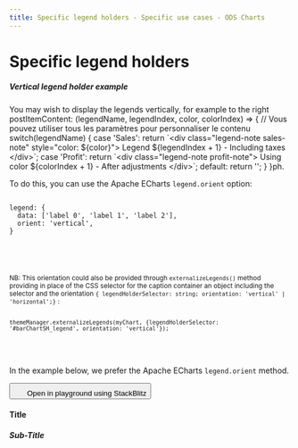 ```yaml
---
title: Specific legend holders - Specific use cases - ODS Charts
---
```


<div class="title-bar">
  <div class="container-xxl">
    <h1 class="display-1">Specific legend holders</h1>
  </div>
</div>
<div class="container-xxl pt-3">
  <div class="card w-100">
    <div class="card-body">
      <h5 class="card-title">Vertical legend holder example</h5>
      <p class="card-text pe-5">You may wish to display the legends vertically, for example to the right       postItemContent: (legendName, legendIndex, color, colorIndex) => {
        // Vous pouvez utiliser tous les paramètres pour personnaliser le contenu
        switch(legendName) {
          case 'Sales':
            return `&lt;div class="legend-note sales-note" style="color: ${color}"&gt;
                     Legend ${legendIndex + 1} - Including taxes
                   &lt;/div&gt;`;
          case 'Profit':
            return `&lt;div class="legend-note profit-note"&gt;
                     Using color ${colorIndex + 1} - After adjustments
                   &lt;/div&gt;`;
          default:
            return '';
        }
      }ph.</p>
      <p class="card-text pe-5">
        To do this, you can use the Apache ECharts <code>legend.orient</code> option:
        <code>
          <pre>
legend: {
  data: ['label 0', 'label 1', 'label 2'],
  orient: 'vertical',
}
          </pre>
        </code>
      </p>
      <div class="ms-5 mb-2 p-2 pe-5 text-body-secondary border-start border-subtle bg-body-secondary">
        <p class="card-text text-body-secondary">
          <small>
            NB: This orientation could also be provided through
            <code class="text-body-secondary">externalizeLegends()</code> method providing in place of the CSS selector for the caption container an object including the selector and the orientation <code class="text-body-secondary">{ legendHolderSelector: string; orientation: 'vertical' | 'horizontal';}</code> :
            <code class="text-body-secondary">
              <pre>
themeManager.externalizeLegends(myChart, {legendHolderSelector: '#barChartSH_legend', orientation: 'vertical'});
              </pre>
            </code>
          </small>
        </p>
      </div>
      <p class="card-text pe-5">In the example below, we prefer the Apache ECharts <code>legend.orient</code> method.</p>
      <button class="btn btn-icon btn-outline-secondary btn-edit" data-bs-toggle="tooltip" data-bs-placement="top" data-bs-title="Open in playground">      
        <svg width="1.25rem" height="1.25rem" fill="currentColor" aria-hidden="true">
          <use xlink:href="#lightning-charge-fill" />
        </svg>
        <span class="visually-hidden">Open in playground using StackBlitz</span>
      </button>
      <div id="vertical_htmlId">
        <div class="border border-subtle" style="display: flex; flex-direction: column; height: 100%">
          <div class="chart_title mx-3">
            <h4 class="display-4 mx-3 mb-1 mt-3">Title</h4>
            <h5 class="display-5 mx-3 mb-1 mt-0">Sub-Title</h5>
          </div>
          <div class="row">
            <div class="col-10">
              <div id="barChartSH_holder">
                <div id="barChartSH_chart" style="width: 100%; height: 50vh"></div>
              </div>
            </div>
            <div class="col-2">
              <div id="barChartSH_legend"></div>
            </div>
          </div>
        </div>
      </div>
      <script>
        addViewCode('vertical_');
      </script>
    </div>
  </div>
  <script id="vertical_codeId">
    ///////////////////////////////////////////////////
    // Used data
    ///////////////////////////////////////////////////

    // this is the data to be displayed
    var dataOptions = {
      yAxis: {
        type: 'category',
        data: ['Jan', 'Feb', 'Mar', 'Apr', 'May', 'Jun'],
      },
      xAxis: {},
      series: [
        {
          data: [10, 22, 28.8956454657, 23, 19, 15],
          type: 'bar',
          stack: true,
        },
        {
          data: [28.8956454657, 23, 19, 15, 18, 12],
          type: 'bar',
          stack: true,
        },
        {
          data: [19, 15, 18, 12, 28.8956454657, 23],
          type: 'bar',
          stack: true,
        },
      ],
      legend: {
        data: ['label 0', 'label 1', 'label 2'],
        orient: 'vertical',
      },
    };

    ///////////////////////////////////////////////////
    // ODSCharts
    ///////////////////////////////////////////////////
    // Build the theme
    var themeManager = ODSCharts.getThemeManager();

    // register this theme to echarts
    echarts.registerTheme(themeManager.name, themeManager.theme);

    // get the chart holder and initiate it with the generated theme
    var div = document.getElementById('barChartSH_chart');
    var myChart = echarts.init(div, themeManager.name, {
      renderer: 'svg',
    });

    // Set the data to be displayed.
    themeManager.setDataOptions(dataOptions);
    // Register the externalization of the legend.
    themeManager.externalizeLegends(myChart, '#barChartSH_legend');
    // Manage window size changed
    themeManager.manageChartResize(myChart, 'barChartSH_chart');
    // Register the externalization of the tooltip/popup
    themeManager.externalizePopover();
    // Observe dark / light mode changes
    themeManager.manageThemeObserver(myChart);
    // Display the chart using the configured theme and data.
    myChart.setOption(themeManager.getChartOptions());

  </script>

  <div class="card w-100">
    <div class="card-body">
      <h5 class="card-title">Specific legend labels</h5>
      <p class="card-text pe-5">It is possible to use something else than the serie name as label in legends generated by ODS Charts.</p>
      <p class="card-text pe-5">
        To do this, you must use the Apache ECharts <code>legend.formatter</code> option:
        <code>
          <pre>
legend: {
  formatter: (name)=> name + ' zone'
}
          </pre>
        </code>
      </p>
      <button class="btn btn-icon btn-outline-secondary btn-edit" data-bs-toggle="tooltip" data-bs-placement="top" data-bs-title="Open in playground">
        <svg width="1.25rem" height="1.25rem" fill="currentColor" aria-hidden="true">
          <use xlink:href="#lightning-charge-fill" />
        </svg>
        <span class="visually-hidden">Open in playground using StackBlitz</span>
      </button>
      <div id="format_htmlId">
        <div class="border border-subtle" style="display: flex; flex-direction: column; height: 100%">
          <div class="chart_title mx-3">
            <h4 class="display-4 mx-3 mb-1 mt-3">Title</h4>
            <h5 class="display-5 mx-3 mb-1 mt-0">Sub-Title</h5>
          </div>
          <div class="row">
            <div class="col-10">
              <div id="format_barChart_holder">
                <div id="format_barChart_chart" style="width: 100%; height: 50vh"></div>
              </div>
            </div>
            <div class="col-2">
              <div id="format_barChart_legend"></div>
            </div>
          </div>
        </div>
      </div>
      <script>
        addViewCode('format_');
      </script>
    </div>
  </div>
  <script id="format_codeId">
    ///////////////////////////////////////////////////
    // Used data
    ///////////////////////////////////////////////////

    // this is the data to be displayed
    var dataOptions = {
      yAxis: {
        type: 'category',
        data: ['Jan', 'Feb', 'Mar', 'Apr', 'May', 'Jun'],
      },
      xAxis: {},
      series: [
        {
          name: 'Label 1',
          data: [10, 22, 28.8956454657, 23, 19, 15],
          type: 'bar',
          stack: true,
        },
        {
          name: 'Label 2',
          data: [28.8956454657, 23, 19, 15, 18, 12],
          type: 'bar',
          stack: true,
        },
        {
          name: 'Label 3',
          data: [19, 15, 18, 12, 28.8956454657, 23],
          type: 'bar',
          stack: true,
        },
      ],
      legend: {
        formatter: (name)=> name + ' zone'
      },
    };

    ///////////////////////////////////////////////////
    // ODSCharts
    ///////////////////////////////////////////////////
    // Build the theme
    var themeManager = ODSCharts.getThemeManager();

    // register this theme to echarts
    echarts.registerTheme(themeManager.name, themeManager.theme);

    // get the chart holder and initiate it with the generated theme
    var div = document.getElementById('format_barChart_chart');
    var myChart = echarts.init(div, themeManager.name, {
      renderer: 'svg',
    });

    // Set the data to be displayed.
    themeManager.setDataOptions(dataOptions);
    // Register the externalization of the legend.
    themeManager.externalizeLegends(myChart, '#format_barChart_legend');
    // Manage window size changed
    themeManager.manageChartResize(myChart, 'format_barChart_chart');
    // Register the externalization of the tooltip/popup
    themeManager.externalizePopover();
    // Observe dark / light mode changes
    themeManager.manageThemeObserver(myChart);
    // Display the chart using the configured theme and data.
    myChart.setOption(themeManager.getChartOptions());

  </script>

  <div class="card w-100 mt-3">
    <div class="card-body">
      <h5 class="card-title">Legends holders for stacked bars example</h5>
      <p class="card-text pe-5">In the following example, we want to display the legends for a first set of stacked bars separately from those for a second set of stacked bars and the legend for a curve.</p>
      <p class="card-text pe-5">To do this, we pass as a parameter to the externalizeLegends() method not a CSS selector of the legend container but an array of containers defined by the <code>{legendHolderSelector: string; orientation?: 'vertical' | 'horizontal'; seriesRef?: string[]}</code> object.</p>
      <ul>
        <li><code>legendHolderSelector</code> is the CSS selector of the legend holder.</li>
        <li><code>orientation</code> optionally indicates whether captions are displayed horizontally or vertically. By default, the value of the <code>legend.orient</code> option in Apache Echarts will be used if it exists, otherwise it will be <code>'horizontal'</code>.</li>
        <li>
          <code>seriesRef</code> is an array referencing the series whose legends are to be displayed in this legend container. The reference can be the series name, the series label or simply the stack name in the case of stacked bars.<br />
          If <code>seriesRef</code> is absent, this container will be the default container for non-referenced legends.
        </li>
      </ul>
      <p class="card-text pe-5">
        We'll then have the following code to externalize our three types of legend into three different containers:
        <code>
          <pre>
themeManager.externalizeLegends(
  myChart,
  [{ legendHolderSelector: '#results_stack_legend', seriesRef: ['result'], orientation: 'vertical' },
    { legendHolderSelector: '#goals_stack_legend', seriesRef: ['goals'], orientation: 'vertical' },
    { legendHolderSelector: '#line_legend'
  }]
);
          </pre>
        </code>
      </p>
      <button class="btn btn-icon btn-outline-secondary btn-edit" data-bs-toggle="tooltip" data-bs-placement="top" data-bs-title="Open in playground">
        <svg width="1.25rem" height="1.25rem" fill="currentColor" aria-hidden="true">
          <use xlink:href="#lightning-charge-fill" />
        </svg>
        <span class="visually-hidden">Open in playground using StackBlitz</span>
      </button>
      <div id="stacked_htmlId">
        <div class="border border-subtle position-relative">
          <div class="chart_title mx-3">
            <h4 class="display-4 mx-3 mb-1 mt-3">Title</h4>
            <h5 class="display-5 mx-3 mb-1 mt-0">Sub-Title</h5>
          </div>
          <div id="barLine_holder">
            <div id="barLine_chart" style="width: 100%; height: 50vh" class="position-relative"></div>
          </div>
          <div class="row mx-2">
            <div class="col-4">
              <label class="label">Results</label>
              <div id="results_stack_legend"></div>
            </div>
            <div class="col-4">
              <label class="label">Goals</label>
              <div id="goals_stack_legend"></div>
            </div>
            <div class="col-4">
              <label class="label visually-hidden">Average</label>
              <div id="line_legend"></div>
            </div>
          </div>
        </div>
      </div>
      <script>
        addViewCode('stacked_');
      </script>
    </div>

  </div>
  <script id="stacked_codeId">
    ///////////////////////////////////////////////////
    // Used data
    ///////////////////////////////////////////////////

    var average = new Array(...new Array(12).keys()).map((i) => {
      return 50 + Math.random() * 50;
    });

    var results1 = new Array(...new Array(12).keys()).map((i) => {
      return 50 + Math.random() * 50;
    });
    var results2 = new Array(...new Array(12).keys()).map((i) => {
      return 50 + Math.random() * 50;
    });
    var results3 = new Array(...new Array(12).keys()).map((i) => {
      return 50 + Math.random() * 50;
    });
    var goals1 = new Array(...new Array(12).keys()).map((i) => {
      return 50 + Math.random() * 50;
    });
    var goals2 = new Array(...new Array(12).keys()).map((i) => {
      return 50 + Math.random() * 50;
    });

    var dates = new Array(...new Array(12).keys()).map((i) => {
      var d = new Date();
      d.setMonth(d.getMonth() - i);
      return d.toLocaleDateString(undefined, {
        month: 'short',
        year: 'numeric',
      });
    });

    // Data to be displayed
    var dataOptions = {
      xAxis: {
        type: 'category',
        data: dates,
      },
      yAxis: {},
      series: [
        {
          data: results1,
          type: 'bar',
          stack: 'result',
        },
        {
          data: results2,
          type: 'bar',
          stack: 'result',
        },
        {
          data: results3,
          type: 'bar',
          stack: 'result',
        },
        {
          data: goals1,
          type: 'bar',
          stack: 'goals',
        },
        {
          data: goals2,
          type: 'bar',
          stack: 'goals',
        },
        {
          data: average,
          type: 'line',
        },
      ],
      legend: {
        data: ['Results 1', 'Results 2', 'Results 3', 'Goal 1', 'Goal 2', 'Average'],
      },
    };

    ///////////////////////////////////////////////////
    // ODS Charts
    ///////////////////////////////////////////////////
    // Build the theme
    var themeManager = ODSCharts.getThemeManager();
    echarts.registerTheme(themeManager.name, themeManager.theme);

    // Get the chart holder and initiate it with the generated theme
    var div = document.getElementById('barLine_chart');
    var myChart = echarts.init(div, themeManager.name, {
      renderer: 'svg',
    });

    // Set the data to be displayed.
    themeManager.setDataOptions(dataOptions);
    // Register the externalization of the legend.
    themeManager.externalizeLegends(myChart, [{ legendHolderSelector: '#results_stack_legend', seriesRef: ['result'], orientation: 'vertical' }, { legendHolderSelector: '#goals_stack_legend', seriesRef: ['goals'], orientation: 'vertical' }, { legendHolderSelector: '#line_legend' }]);
    // Manage window size changed
    themeManager.manageChartResize(myChart, 'barLine_chart');
    // Register the externalization of the tooltip/popup
    themeManager.externalizePopover();
    // Observe dark / light mode changes
    themeManager.manageThemeObserver(myChart);
    // Display the chart using the configured theme and data.
    myChart.setOption(themeManager.getChartOptions());

  </script>

  <div class="card w-100 mt-3">
    <div class="card-body">
      <h5 class="card-title">Legend holder with custom content example</h5>
      <p class="card-text pe-5">In this example, we show a very simple example on how to add custom HTML content after the legend items using the <code>postItemContent</code> option.</p>
      <p class="card-text pe-5">The <code>postItemContent</code> property allows you to inject HTML content in three ways:</p>
      <ol>
        <li>As a string: content will be displayed after all legend items</li>
        <li>As a function: content will be customized for each legend label</li>
        <li>As a Map: content will be mapped directly to legend labels</li>
      </ol>
      <p class="card-text pe-5">
        For full illustration, have a look to the next use case, here will illustrate usage of the map:
        <code>
          <pre>
themeManager.externalizeLegends(
  myChart,
  {
    legendHolderSelector: '#legend_with_custom_content',
    postItemContent: new Map([
      ['label 1', '&lt;small>(partial result)&lt;/small>']
    ])
  }
);
          </pre>
        </code>
      </p>
      <button class="btn btn-icon btn-outline-secondary btn-edit" data-bs-toggle="tooltip" data-bs-placement="top" data-bs-title="Open in playground">
        <svg width="1.25rem" height="1.25rem" fill="currentColor" aria-hidden="true">
          <use xlink:href="#lightning-charge-fill" />          
        </svg>
        <span class="visually-hidden">Open in playground using StackBlitz</span>
      </button>
      <div id="custom_simple_content_htmlId">
        <div class="border border-subtle" style="display: flex; flex-direction: column; height: 100%">
          <div class="chart_title mx-3">
            <h4 class="display-4 mx-3 mb-1 mt-3">Title</h4>
            <h5 class="display-5 mx-3 mb-1 mt-0">Sub-Title</h5>
          </div>
          <div class="row">
            <div class="col-9">
              <div id="barChartCSC_holder">
                <div id="barChartCSC_chart" style="width: 100%; height: 50vh"></div>
              </div>
            </div>
            <div class="col-3">
              <div id="barChartCSC_legend"></div>
            </div>
          </div>
        </div>
      </div>
      <script>
        addViewCode('custom_simple_content_');
      </script>
    </div>

  </div>
  <script id="custom_simple_content_codeId">
    ///////////////////////////////////////////////////
    // Used data
    ///////////////////////////////////////////////////

    // this is the data to be displayed
    var dataOptions = {
      yAxis: {
        type: 'category',
        data: ['Jan', 'Feb', 'Mar', 'Apr', 'May', 'Jun'],
      },
      xAxis: {},
      series: [
        {
          data: [10, 22, 28.8956454657, 23, 19, 15],
          type: 'bar',
          stack: true,
        },
        {
          data: [28.8956454657, 23, 19, 15, 18, 12],
          type: 'bar',
          stack: true,
        },
        {
          data: [19, 15, 18, 12, 28.8956454657, 23],
          type: 'bar',
          stack: true,
        },
      ],
      legend: {
        data: ['label 0', 'label 1', 'label 2'],
        orient: 'vertical',
      },
    };

    ///////////////////////////////////////////////////
    // ODSCharts
    ///////////////////////////////////////////////////
    // Build the theme
    var themeManager = ODSCharts.getThemeManager();

    // register this theme to echarts
    echarts.registerTheme(themeManager.name, themeManager.theme);

    // get the chart holder and initiate it with the generated theme
    var div = document.getElementById('barChartCSC_chart');
    var myChart = echarts.init(div, themeManager.name, {
      renderer: 'svg',
    });

    // Set the data to be displayed.
    themeManager.setDataOptions(dataOptions);
    // Register the externalization of the legend.
    themeManager.externalizeLegends(myChart,
      {
        legendHolderSelector: '#barChartCSC_legend',
        postItemContent: {
          'label 1': '<small>(partial result)</small>',
        }
      }
    );
    // Manage window size changed
    themeManager.manageChartResize(myChart, 'barChartCSC_chart');
    // Register the externalization of the tooltip/popup
    themeManager.externalizePopover();
    // Observe dark / light mode changes
    themeManager.manageThemeObserver(myChart);
    // Display the chart using the configured theme and data.
    myChart.setOption(themeManager.getChartOptions());

  </script>

  <div class="card w-100 mt-3">
    <div class="card-body">
      <h5 class="card-title">Legend holder with custom content complex example</h5>
      <p class="card-text pe-5">In this example, we demonstrate how to add custom HTML content to your legends using both <code>postItemContent</code> and <code>afterLegendContent</code> options.</p>
      <p class="card-text pe-5">There are two ways to add custom content to your legends:</p>
      <ol>
        <li>Using <code>postItemContent</code> to add content after each individual legend item:
          <ul>
            <li>As a function: customize content for each legend label</li>
            <li>As an object: map legend labels directly to their custom content</li>
          </ul>
        </li>
        <li>Using <code>afterLegendContent</code> to add content that appears after all legend items:
          <ul>
            <li>As a string: single piece of content displayed at the bottom of the legend group</li>
          </ul>
        </li>
      </ol>
      <p class="card-text pe-5">
        Here's how to use both options:
        <code>
          <pre>
// Example 1: Function-based postItemContent - Customize content per legend
themeManager.externalizeLegends(
  myChart,
  {
    legendHolderSelector: '#legend_with_custom_content', 
    postItemContent: (legendLabel, legendName, legendIndex, color, colorIndex) => {
      switch(legendLabel) {
        case 'Sales':
          return `&lt;div class="legend-note sales-note" style="color:${color}"&gt;Including taxes (Series ${legendIndex + 1})&lt;/div&gt;`;
        case 'Profit':
          return `&lt;div class="legend-note profit-note"&gt;After adjustments (Color ${colorIndex + 1})&lt;/div&gt;`;
        default:
          return '';
      }
    }
  }
);
          </pre>
          <pre>
// Example 2: Map-based postItemContent - Map labels to content
themeManager.externalizeLegends(
  myChart,
  {
    legendHolderSelector: '#legend_with_map_content', 
    postItemContent: new Map([
      ['Sales', '&lt;div class="legend-note sales-note"&gt;Including taxes&lt;/div&gt;'],
      ['Profit', '&lt;div class="legend-note profit-note"&gt;After adjustments&lt;/div&gt;']
    ])
  }
);
          </pre>
          <pre>
// Example 3: Using afterLegendContent - Add global content after all legends
themeManager.externalizeLegends(
  myChart,
  {
    legendHolderSelector: '#legend_with_string_content',
    afterLegendContent: '&lt;div class="global-note"&gt;Last updated: October 2025&lt;/div&gt;'
  }
);
          </pre>
        </code>
      </p>
      <button class="btn btn-icon btn-outline-secondary btn-edit" data-bs-toggle="tooltip" data-bs-placement="top" data-bs-title="Open in playground">
        <svg width="1.25rem" height="1.25rem" fill="currentColor" aria-hidden="true">
          <use xlink:href="#lightning-charge-fill" />          
        </svg>
        <span class="visually-hidden">Open in playground using StackBlitz</span>
      </button>
      <div id="custom_content_htmlId">      
        <div class="border border-subtle">
          <div class="chart_title mx-3">
            <h4 class="display-4 mx-3 mb-1 mt-3">Sales Chart</h4>
            <h5 class="display-5 mx-3 mb-1 mt-0">Monthly Performance</h5>
          </div>
          <div id="customContent_holder">
            <div id="customContent_chart" style="width: 100%; height: 40vh"></div>
          </div>
          <div class="mx-3">
            <h6 class="mt-3 mb-2">Financial Performance (Function-based legend)</h6>
            <div id="legend_with_custom_content"></div>  
            <h6 class="mt-4 mb-2">Year-over-Year Sales (Object-based legend)</h6>
            <div id="legend_with_map_content"></div>
            <h6 class="mt-4 mb-2">Website Analytics (String-based legend)</h6>
            <div id="legend_with_string_content"></div>
          </div>
        </div>
      </div>
      <script>
      addViewCode('custom_content_');
      </script>
    </div>
  </div>
  <script id="custom_content_codeId">
    ///////////////////////////////////////////////////
    // Used data
    ///////////////////////////////////////////////////

    // Sample data generation for different metrics
    const generateData = () => Array(6).fill(0).map(() => Math.floor(Math.random() * 100));
    const months = ['Jan', 'Feb', 'Mar', 'Apr', 'May', 'Jun'];

    // Generate data for 9 different series (3 groups of 3 series each)
    const data = {
      group1: {
        revenue: generateData(),
        costs: generateData(),
        profits: generateData()
      },
      group2: {
        sales2025: generateData(),
        sales2024: generateData(),
        growth: generateData()
      },
      group3: {
        visits: generateData(),
        conversions: generateData(),
        rate: generateData()
      }
    };

    // Data configuration for the chart
    const legendsDataOptions = {
      xAxis: {
        type: 'category',
        data: months,
      },
      yAxis: [{
        type: 'value',
        name: 'Main Metrics',
        position: 'left'
      }, {
        type: 'value',
        name: 'Secondary Metrics',
        position: 'right'
      }],
      series: [
        // Group 1 - Function-based example
        {
          name: 'Revenue',
          data: data.group1.revenue,
          type: 'bar',
          yAxisIndex: 0,
          stack: 'group1'
        },
        {
          name: 'Costs',
          data: data.group1.costs,
          type: 'bar',
          yAxisIndex: 0,
          stack: 'group1'
        },
        {
          name: 'Net Profit',
          data: data.group1.profits,
          type: 'line',
          yAxisIndex: 1,
          smooth: true,
          symbol: 'circle',
          symbolSize: 8
        },
        // Group 2 - Object-based example
        {
          name: 'Sales 2025',
          data: data.group2.sales2025,
          type: 'bar',
          yAxisIndex: 0,
          stack: 'group2'
        },
        {
          name: 'Sales 2024',
          data: data.group2.sales2024,
          type: 'bar',
          yAxisIndex: 0,
          stack: 'group2'
        },
        {
          name: 'Growth Rate',
          data: data.group2.growth,
          type: 'line',
          yAxisIndex: 1,
          smooth: true,
          symbol: 'diamond',
          symbolSize: 8
        },
        // Group 3 - String-based example
        {
          name: 'Site Visits',
          data: data.group3.visits,
          type: 'bar',
          yAxisIndex: 0,
          stack: 'group3'
        },
        {
          name: 'Conversions',
          data: data.group3.conversions,
          type: 'bar',
          yAxisIndex: 0,
          stack: 'group3'
        },
        {
          name: 'Success Rate',
          data: data.group3.rate,
          type: 'line',
          yAxisIndex: 1,
          smooth: true,
          symbol: 'triangle',
          symbolSize: 8
        }
      ]
    };

    ///////////////////////////////////////////////////
    // ODS Charts
    ///////////////////////////////////////////////////
    // Build the theme
    var themeManager = ODSCharts.getThemeManager();
    echarts.registerTheme(themeManager.name, themeManager.theme);

    // Get the chart holder and initiate it with the generated theme
    var div = document.getElementById('customContent_chart');
    var myChart = echarts.init(div, themeManager.name, {
      renderer: 'svg',
    });

    // Style classes for legend notes
    var styles = document.createElement('style');
    styles.textContent = `
      .global-note {
        background-color: #f8f9fa;
        border-radius: 4px;
        font-style: italic;
      }
      .metric-note {
        display: inline-block;
        font-size: 0.85em;
        background: #e9ecef;
        border-radius: 4px;
        padding: 2px 0px;
      }
      .revenue-note { color: #1b6ec2; }
      .profit-note { color: #2b8a3e; }
      .conversion-note { color: #e8590c; }
    `;
    document.head.appendChild(styles);

    // Set up the chart with all series
    themeManager.setDataOptions(legendsDataOptions);

    // Configure the externalized legends with different postItemContent types
    themeManager.externalizeLegends(myChart, [
      {
        // Example 1: Function-based content - Dynamic content based on legend label
        legendHolderSelector: '#legend_with_custom_content',
        orientation: 'horizontal',
        seriesRef: ['Revenue', 'Costs', 'Net Profit'],
        postItemContent: (legendLabel, legendName, legendIndex, color, colorIndex) => {
          switch(legendLabel) {
            case 'Revenue':
              return `<span class="metric-note revenue-note">
                       Gross revenue including taxes (${legendName} at index ${legendIndex + 1})
                     </span>`;
            case 'Costs':
              return `<span class="metric-note profit-note">
                       Operating expenses only (Using color ${color})
                     </span>`;
            case 'Net Profit':
              return `<span class="metric-note conversion-note">
                       After all deductions (Color palette index ${colorIndex + 1})
                     </span>`;
            default:
              return '';
          }
        }
      },
      {
        // Example 2: Map-based content - Direct mapping between labels and content
        legendHolderSelector: '#legend_with_map_content',
        orientation: 'horizontal',
        seriesRef: ['Sales 2025', 'Sales 2024', 'Growth Rate'],
        postItemContent: new Map([
          ['Sales 2025', '<span class="metric-note revenue-note">Projected data</span>'],
          ['Sales 2024', '<span class="metric-note profit-note">Historical data</span>'],
          ['Growth Rate', '<span class="metric-note conversion-note">Year-over-year change</span>']
        ])
      },
      {
        // Example 3: Content after all legends using afterLegendContent
        legendHolderSelector: '#legend_with_string_content',
        orientation: 'horizontal',
        seriesRef: ['Site Visits', 'Conversions', 'Success Rate'],
        afterLegendContent: '<div class="global-note">Data from our analytics platform - Updated daily</div>'
      }
    ]);

    // Manage window size changed
    themeManager.manageChartResize(myChart, 'customContent_chart');
    // Register the externalization of the tooltip/popup
    themeManager.externalizePopover();
    // Observe dark / light mode changes
    themeManager.manageThemeObserver(myChart);
    // Display the chart using the configured theme and data.
    myChart.setOption(themeManager.getChartOptions());

  </script>
</div>
